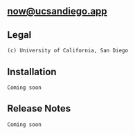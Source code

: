 ## now@ucsandiego.app

## Legal

	(c) University of California, San Diego

## Installation

	Coming soon

## Release Notes

	Coming soon



